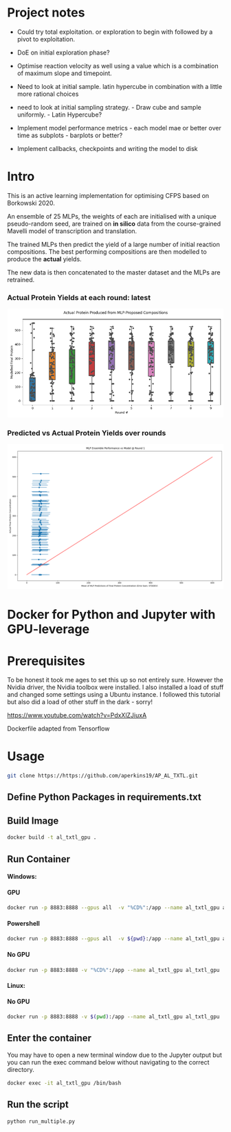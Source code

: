# Project notes



* Could try total exploitation. or exploration to begin with followed by a pivot to exploitation.
* DoE on initial exploration phase?

* Optimise reaction velocity as well using a value which is a combination of maximum slope and timepoint. 
* Need to look at initial sample. latin hypercube in combination with a little more rational choices

* need to look at initial sampling strategy. - Draw cube and sample uniformly. - Latin Hypercube?

* Implement model performance metrics - each model mae or better over time as subplots - barplots or better?

* Implement callbacks, checkpoints and writing the model to disk

# Intro

 This is an active learning implementation for optimising CFPS based on Borkowski 2020.

 An ensemble of 25 MLPs, the weights of each are initialised with a unique pseudo-random seed, are trained on **in silico** data from the course-grained Mavelli model of transcription and translation.

 The trained MLPs then predict the yield of a large number of initial reaction compositions. The best performing compositions are then modelled to produce the **actual** yields.  

 The new data is then concatenated to the master dataset and the MLPs are retrained.

 
### Actual Protein Yields at each round: latest

![Actual Protein Yields at each round](datasets/plots/experiment_rounds_box_plots.png)

### Predicted vs Actual Protein Yields over rounds

![Predicted vs Actual Protein Yields over rounds](datasets/plots/borokowski_recreation_performance_gif.gif)

# Docker for Python and Jupyter with GPU-leverage

# Prerequisites

To be honest it took me ages to set this up so not entirely sure. However the Nvidia driver, the Nvidia toolbox were installed. I also installed a load of stuff and changed some settings using a Ubuntu instance. I followed this tutorial but also did a load of other stuff in the dark - sorry!

https://www.youtube.com/watch?v=PdxXlZJiuxA

Dockerfile adapted from Tensorflow

# Usage

```bash
git clone https://https://github.com/aperkins19/AP_AL_TXTL.git
```

## Define Python Packages in requirements.txt

## Build Image

```bash
docker build -t al_txtl_gpu .
```


## Run Container

#### Windows:
#### GPU
```bash
docker run -p 8883:8888 --gpus all  -v "%CD%":/app --name al_txtl_gpu al_txtl_gpu
```

#### Powershell

```bash
docker run -p 8883:8888 --gpus all  -v ${pwd}:/app --name al_txtl_gpu al_txtl_gpu
```

#### No GPU
```bash
docker run -p 8883:8888 -v "%CD%":/app --name al_txtl_gpu al_txtl_gpu
```
#### Linux:
#### No GPU

```bash
docker run -p 8883:8888 -v $(pwd):/app --name al_txtl_gpu al_txtl_gpu
```

## Enter the container

You may have to open a new terminal window due to the Jupyter output but you can run the exec command below without navigating to the correct directory.

```bash
docker exec -it al_txtl_gpu /bin/bash
```


## Run the script

```bash
python run_multiple.py
```